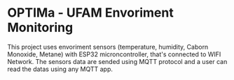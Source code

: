 # OPTIMa - UFAM Envoriment Monitoring

This project uses envoriment sensors (temperature, humidity, Caborn Monoxide, Metane) with ESP32 microncontroller, that's connected to 
WIFI Network. The sensors data are sended using MQTT protocol and a user can read the datas using any MQTT app.  
